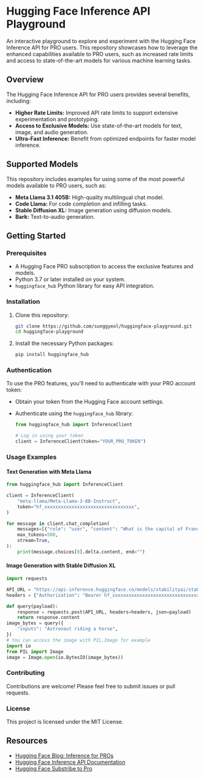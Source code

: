 # Hugging Face Inference API Playground
An interactive playground to explore and experiment with the Hugging Face Inference API for PRO users. This repository showcases how to leverage the enhanced capabilities available to PRO users, such as increased rate limits and access to state-of-the-art models for various machine learning tasks.

## Overview

The Hugging Face Inference API for PRO users provides several benefits, including:

- **Higher Rate Limits:** Improved API rate limits to support extensive experimentation and prototyping.
- **Access to Exclusive Models:** Use state-of-the-art models for text, image, and audio generation.
- **Ultra-Fast Inference:** Benefit from optimized endpoints for faster model inference.

## Supported Models

This repository includes examples for using some of the most powerful models available to PRO users, such as:

- **Meta Llama 3.1 405B:** High-quality multilingual chat model.
- **Code Llama:** For code completion and infilling tasks.
- **Stable Diffusion XL:** Image generation using diffusion models.
- **Bark:** Text-to-audio generation.

## Getting Started

### Prerequisites

- A Hugging Face PRO subscription to access the exclusive features and models.
- Python 3.7 or later installed on your system.
- `huggingface_hub` Python library for easy API integration.

### Installation

1. Clone this repository:

   ```bash
   git clone https://github.com/sunggyeol/huggingface-playground.git
   cd huggingface-playground
   ```

2. Install the necessary Python packages:

   ```bash
   pip install huggingface_hub
   ```

### Authentication

To use the PRO features, you'll need to authenticate with your PRO account token:

- Obtain your token from the Hugging Face account settings.
- Authenticate using the `huggingface_hub` library:

  ```python
  from huggingface_hub import InferenceClient

  # Log in using your token
  client = InferenceClient(token="YOUR_PRO_TOKEN")
  ```

### Usage Examples

#### Text Generation with Meta Llama

```python
from huggingface_hub import InferenceClient

client = InferenceClient(
    "meta-llama/Meta-Llama-3-8B-Instruct",
    token="hf_xxxxxxxxxxxxxxxxxxxxxxxxxxxxxxxxx",
)

for message in client.chat_completion(
	messages=[{"role": "user", "content": "What is the capital of France?"}],
	max_tokens=500,
	stream=True,
):
    print(message.choices[0].delta.content, end="")
```

#### Image Generation with Stable Diffusion XL

```python
import requests

API_URL = "https://api-inference.huggingface.co/models/stabilityai/stable-diffusion-xl-base-1.0"
headers = {"Authorization": "Bearer hf_xxxxxxxxxxxxxxxxxxxxxxxxxxxxxxxxx"}

def query(payload):
	response = requests.post(API_URL, headers=headers, json=payload)
	return response.content
image_bytes = query({
	"inputs": "Astronaut riding a horse",
})
# You can access the image with PIL.Image for example
import io
from PIL import Image
image = Image.open(io.BytesIO(image_bytes))
```

### Contributing

Contributions are welcome! Please feel free to submit issues or pull requests.

### License

This project is licensed under the MIT License.

## Resources

- [Hugging Face Blog: Inference for PROs](https://huggingface.co/blog/inference-pro)
- [Hugging Face Inference API Documentation](https://huggingface.co/docs/huggingface_hub/main/en/package_reference/inference_client#huggingface_hub.InferenceApi)
- [Hugging Face Substribe to Pro](https://huggingface.co/subscribe/pro)
